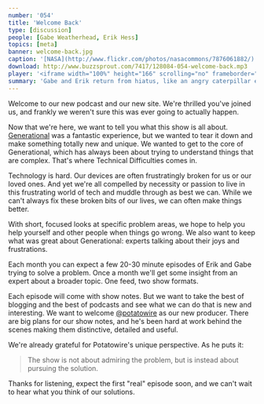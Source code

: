 ```yaml
---
number: '054'
title: 'Welcome Back'
type: [discussion]
people: [Gabe Weatherhead, Erik Hess]
topics: [meta]
banner: welcome-back.jpg
caption: '[NASA](http://www.flickr.com/photos/nasacommons/7876061882/)'
download: http://www.buzzsprout.com/7417/128084-054-welcome-back.mp3
player: '<iframe width="100%" height="166" scrolling="no" frameborder="no" src="https://w.soundcloud.com/player/?url=https%3A//api.soundcloud.com/tracks/118745425"></iframe>'
summary: 'Gabe and Erik return from hiatus, like an angry caterpillar emerging from a cocoon... with wings and stuff.'
---
```


Welcome to our new podcast and our new site. We're thrilled you've joined us, and frankly we weren't sure this was ever going to actually happen.

Now that we're here, we want to tell you what this show is all about. [Generational](http://www.70decibels.com/generational/) was a fantastic experience, but we wanted to tear it down and make something totally new and unique. We wanted to get to the core of Generational, which has always been about trying to understand things that are complex. That's where Technical Difficulties comes in.

Technology is hard. Our devices are often frustratingly broken for us or our loved ones. And yet we're all compelled by necessity or passion to live in this frustrating world of tech and muddle through as best we can. While we can't always fix these broken bits of our lives, we can often make things better. 

With short, focused looks at specific problem areas, we hope to help you help yourself and other people when things go wrong. We also want to keep what was great about Generational: experts talking about their joys and frustrations.

Each month you can expect a few 20-30 minute episodes of Erik and Gabe trying to solve a problem. Once a month we'll get some insight from an expert about a broader topic. One feed, two show formats.

Each episode will come with show notes. But we want to take the best of blogging and the best of podcasts and see what we can do that is new and interesting. We want to welcome [@potatowire](http://twitter.com/potatowire) as our new producer. There are big plans for our show notes, and he's been hard at work behind the scenes making them distinctive, detailed and useful. 

We're already grateful for Potatowire's unique perspective. As he puts it:

> The show is not about admiring the problem, but is instead about pursuing the solution.

Thanks for listening, expect the first "real" episode soon, and we can't wait to hear what you think of our solutions.